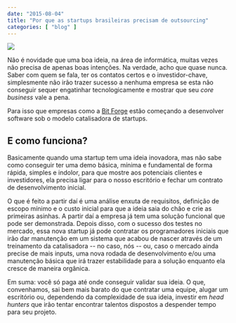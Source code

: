 ```yaml
---
date: "2015-08-04"
title: "Por que as startups brasileiras precisam de outsourcing"
categories: [ "blog" ]
---
```

![](/images/sG2RKEH.jpg)

Não é novidade que uma boa ideia, na área de informática, muitas vezes não precisa de apenas boas intenções. Na verdade, acho que quase nunca. Saber com quem se fala, ter os contatos certos e o investidor-chave, simplesmente não irão trazer sucesso a nenhuma empresa se esta não conseguir sequer engatinhar tecnologicamente e mostrar que seu _core business_ vale a pena.

Para isso que empresas como a [Bit Forge](http://bitforge.com.br) estão começando a desenvolver software sob o modelo catalisadora de startups.

## E como funciona?

Basicamente quando uma startup tem uma ideia inovadora, mas não sabe como conseguir ter uma demo básica, mínima e fundamental de forma rápida, simples e indolor, para que mostre aos potenciais clientes e investidores, ela precisa ligar para o nosso escritório e fechar um contrato de desenvolvimento inicial.

O que é feito a partir daí é uma análise enxuta de requisitos, definição de escopo mínimo e o custo inicial para que a ideia saia do chão e crie as primeiras asinhas. A partir daí a empresa já tem uma solução funcional que pode ser demonstrada. Depois disso, com o sucesso dos testes no mercado, essa nova startup já pode contratar os programadores iniciais que irão dar manutenção em um sistema que acabou de nascer através de um treinamento da catalisadora -- no caso, nós -- ou, caso o mercado ainda precise de mais inputs, uma nova rodada de desenvolvimento e/ou uma manutenção básica que irá trazer estabilidade para a solução enquanto ela cresce de maneira orgânica.

Em suma: você só paga até onde conseguir validar sua ideia. O que, convenhamos, sai bem mais barato do que contratar uma equipe, alugar um escritório ou, dependendo da complexidade de sua ideia, investir em _head hunters_ que irão tentar encontrar talentos dispostos a despender tempo para seu projeto.
